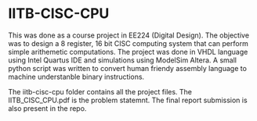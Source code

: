 # IITB-CISC-CPU

This was done as a course project in EE224 (Digital Design). The objective was to design a 8 register, 16 bit CISC computing system that can perform simple arithemetic computations. The project was done in VHDL language using Intel Quartus IDE and 
simulations using ModelSim Altera. A small python script was written to convert human friendy assembly language to machine understanble binary instructions.

The iitb-cisc-cpu folder contains all the project files. The IITB_CISC_CPU.pdf is the problem statemnt. The final report submission is also present in the repo. 
